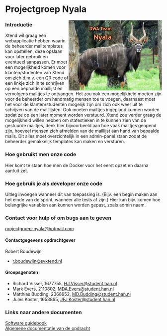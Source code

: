 # Projectgroep Nyala
<img src="afbeeldingen/Nyala.jpg" alt="Plaatje van een coole Nyala" align="right" width="300">

### Introductie 
Xtend wil graag een webapplicatie hebben waarin de beheerder mailtemplates kan opstellen, deze opslaan voor later gebruik en eventueel aanpassen. Er moet een mogelijkheid komen voor klanten/studenten van Xtend om zich d.m.v. een QR code of een linkje zich in te schrijven op een bepaalde maillijst en vervolgens mailtjes te ontvangen. Het zou ook een mogelijkheid moeten zijn voor de beheerder om handmatig mensen toe te voegen, daarnaast moet het voor de klanten/studenten mogelijk zijn om zich ook weer uit te schrijven van de maillijsten. Ook moeten mailtjes ingepland kunnen worden zodat ze op een later moment worden verstuurd. Xtend zou verder graag de mogelijkheid willen hebben om statestieken in te kunnen zien van de gestuurde mailtjes, denk hier bijvoorbeeld aan hoe vaak mailtjes geopend zijn, hoeveel mensen zich afmelden van de maillijst aan hand van bepaalde mails. Dit alles moet overzichtelijk in een admin-panel staan zodat de beheerder gemakkelijk templates kan maken en versturen.

### Hoe gebruikt men onze code
Hier komt te staan hoe men de Docker voor het eerst opzet en daarna aan/uit zet.

### Hoe gebruik je als developer onze code
Uitleg invoegen wanneer dit van toepassing is. (Bijv. een begin maken aan het einde van de sprint, wanneer alle tests af zijn.)
Hier kan bijv. komen hoe belangrijke variablen aan kunnen worden gepast, zoals admin naam.

### Contact voor hulp of om bugs aan te geven
projectgroep-nyala@hotmail.com

#### Contactgegevens opdrachtgever
Robert Boudewijn
- r.boudewijn@svxtend.nl

#### Groepsgenoten
 - Richard Visser, 1677755, HJ.Visser@student.han.nl
 - Mark Evers, 2110802, MDA.Evers@student.han.nl
 - Matthias Budding, 2368952, MD.Budding@student.han.nl
 - Jules Koster, 1653865, JFJ.Koster@student.han.nl
 
### Links naar andere documenten
[Software guidebook](https://github.com/HANICA-DWA/project-sep23-nyala/blob/main/groepsdocumenten/Software%20Guidebook.md)<br>
[Algemene documentatie van de opdracht](https://github.com/HANICA-DWA/project-sep23-nyala/tree/main/groepsdocumenten/Template-projectplan-dwa)
